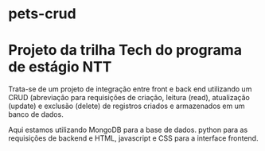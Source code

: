 # pets-crud

# Projeto da trilha Tech do programa de estágio NTT

Trata-se de um projeto de integração entre front e back end utilizando um CRUD (abreviação para requisições de criação, leitura (read), atualização (update)
e exclusão (delete) de registros criados e armazenados em um banco de dados. 

Aqui estamos utilizando MongoDB para a base de dados. python para as requisições de backend e HTML, javascript e CSS para a interface frontend.
